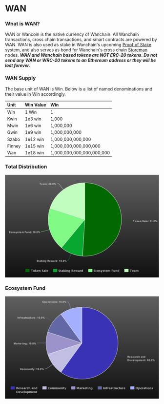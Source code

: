 # WAN

### What is WAN?

WAN or Wancoin is the native currency of Wanchain. All Wanchain transactions, cross chain transactions, and smart contracts are powered by WAN. WAN is also used as stake in Wanchain's upcoming [Proof of Stake](../technology/pos.md) system, and also serves as bond for Wanchain's cross chain [Storeman](../technology/storeman.md) nodes.   <b><i>WAN and Wanchain based tokens are NOT ERC-20 tokens. Do not send any WAN or WRC-20 tokens to an Ethereum address or they will be lost forever.</i></b>

### WAN Supply

The base unit of WAN is Win. Below is a list of named denominations and their value in Win accordingly.

| **Unit**  |**Win Value**   |**Win** | 
|:---|:---|:---|
| Win |  1 Win |  1 |   
|  Kwin | 1e3 win  | 1,000  |   
|  Mwin | 1e6 win  |  1,000,000 |   
| Gwin  |1e9 win|1,000,000,000|   
|Szabo|1e12 win|1,000,000,000,000|   
|Finney|1e15 win|1,000,000,000,000,000|   
|Wan|1e18 win|1,000,000,000,000,000,000|   

### Total Distribution
![](media/totaldistribution.png)

### Ecosystem Fund
![](media/distribution.png)
